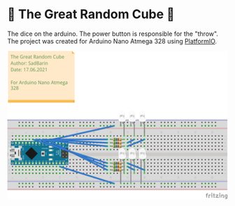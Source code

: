 # 🎲 The Great Random Cube 🎲

The dice on the arduino. The power button is responsible for the "throw".  
The project was created for Arduino Nano Atmega 328 using [PlatformIO](https://platformio.org/).

![Scheme](./fritzing/TheGreatRandomCube.jpg)